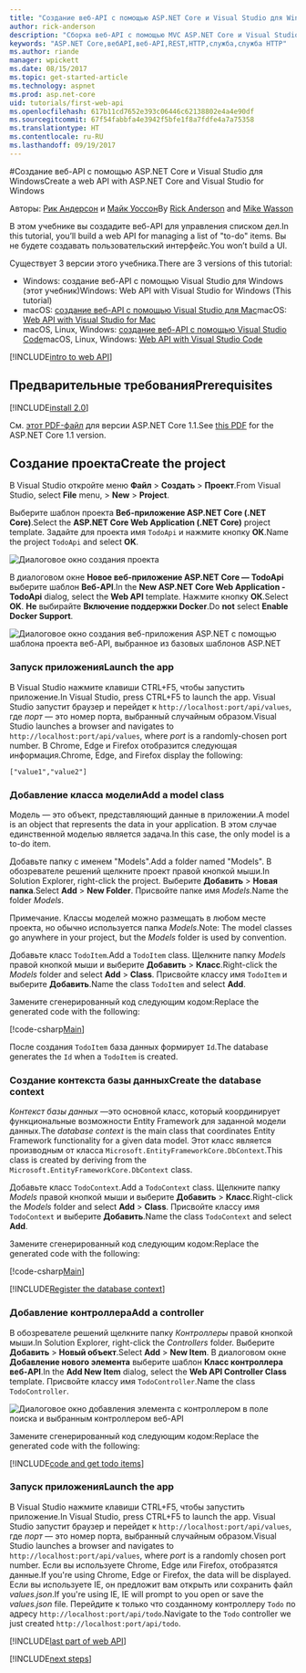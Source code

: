```yaml
---
title: "Создание веб-API с помощью ASP.NET Core и Visual Studio для Windows"
author: rick-anderson
description: "Сборка веб-API с помощью MVC ASP.NET Core и Visual Studio для Windows"
keywords: "ASP.NET Core,вебAPI,веб-API,REST,HTTP,служба,служба HTTP"
ms.author: riande
manager: wpickett
ms.date: 08/15/2017
ms.topic: get-started-article
ms.technology: aspnet
ms.prod: asp.net-core
uid: tutorials/first-web-api
ms.openlocfilehash: 617b11cd7652e393c06446c62138802e4a4e90df
ms.sourcegitcommit: 67f54fabbfa4e3942f5bfe1f8a7fdfe4a7a75358
ms.translationtype: HT
ms.contentlocale: ru-RU
ms.lasthandoff: 09/19/2017
---
```

#<a name="create-a-web-api-with-aspnet-core-and-visual-studio-for-windows"></a><span data-ttu-id="2e794-104">Создание веб-API с помощью ASP.NET Core и Visual Studio для Windows</span><span class="sxs-lookup"><span data-stu-id="2e794-104">Create a web API with ASP.NET Core and Visual Studio for Windows</span></span>

<span data-ttu-id="2e794-105">Авторы: [Рик Андерсон](https://twitter.com/RickAndMSFT) и [Майк Уоссон](https://github.com/mikewasson)</span><span class="sxs-lookup"><span data-stu-id="2e794-105">By [Rick Anderson](https://twitter.com/RickAndMSFT) and [Mike Wasson](https://github.com/mikewasson)</span></span>

<span data-ttu-id="2e794-106">В этом учебнике вы создадите веб-API для управления списком дел.</span><span class="sxs-lookup"><span data-stu-id="2e794-106">In this tutorial, you’ll build a web API for managing a list of "to-do" items.</span></span> <span data-ttu-id="2e794-107">Вы не будете создавать пользовательский интерфейс.</span><span class="sxs-lookup"><span data-stu-id="2e794-107">You won’t build a UI.</span></span>

<span data-ttu-id="2e794-108">Существует 3 версии этого учебника.</span><span class="sxs-lookup"><span data-stu-id="2e794-108">There are 3 versions of this tutorial:</span></span>

* <span data-ttu-id="2e794-109">Windows: создание веб-API с помощью Visual Studio для Windows (этот учебник)</span><span class="sxs-lookup"><span data-stu-id="2e794-109">Windows: Web API with Visual Studio for Windows (This tutorial)</span></span>
* <span data-ttu-id="2e794-110">macOS: [создание веб-API с помощью Visual Studio для Mac](xref:tutorials/first-web-api-mac)</span><span class="sxs-lookup"><span data-stu-id="2e794-110">macOS: [Web API with Visual Studio for Mac](xref:tutorials/first-web-api-mac)</span></span>
* <span data-ttu-id="2e794-111">macOS, Linux, Windows: [создание веб-API с помощью Visual Studio Code](xref:tutorials/web-api-vsc)</span><span class="sxs-lookup"><span data-stu-id="2e794-111">macOS, Linux, Windows: [Web API with Visual Studio Code](xref:tutorials/web-api-vsc)</span></span>

<!-- WARNING: The code AND images in this doc are used by uid: tutorials/web-api-vsc, tutorials/first-web-api-mac and tutorials/first-web-api. If you change any code/images in this tutorial, update uid: tutorials/web-api-vsc -->

[!INCLUDE[intro to web API](../includes/webApi/intro.md)]

## <a name="prerequisites"></a><span data-ttu-id="2e794-112">Предварительные требования</span><span class="sxs-lookup"><span data-stu-id="2e794-112">Prerequisites</span></span>

[!INCLUDE[install 2.0](../includes/install2.0.md)]

<span data-ttu-id="2e794-113">См. [этот PDF-файл](https://github.com/aspnet/Docs/blob/master/aspnetcore/tutorials/first-web-api/_static/_webAPI.pdf) для версии ASP.NET Core 1.1.</span><span class="sxs-lookup"><span data-stu-id="2e794-113">See [this PDF](https://github.com/aspnet/Docs/blob/master/aspnetcore/tutorials/first-web-api/_static/_webAPI.pdf) for the ASP.NET Core 1.1 version.</span></span>

## <a name="create-the-project"></a><span data-ttu-id="2e794-114">Создание проекта</span><span class="sxs-lookup"><span data-stu-id="2e794-114">Create the project</span></span>

<span data-ttu-id="2e794-115">В Visual Studio откройте меню **Файл** > **Создать** > **Проект**.</span><span class="sxs-lookup"><span data-stu-id="2e794-115">From Visual Studio, select **File** menu, > **New** > **Project**.</span></span>

<span data-ttu-id="2e794-116">Выберите шаблон проекта **Веб-приложение ASP.NET Core (.NET Core)**.</span><span class="sxs-lookup"><span data-stu-id="2e794-116">Select the **ASP.NET Core Web Application (.NET Core)** project template.</span></span> <span data-ttu-id="2e794-117">Задайте для проекта имя `TodoApi` и нажмите кнопку **ОК**.</span><span class="sxs-lookup"><span data-stu-id="2e794-117">Name the project `TodoApi` and select **OK**.</span></span>

![Диалоговое окно создания проекта](first-web-api/_static/new-project.png)

<span data-ttu-id="2e794-119">В диалоговом окне **Новое веб-приложение ASP.NET Core — TodoApi** выберите шаблон **Веб-API**.</span><span class="sxs-lookup"><span data-stu-id="2e794-119">In the **New ASP.NET Core Web Application - TodoApi** dialog, select the **Web API** template.</span></span> <span data-ttu-id="2e794-120">Нажмите кнопку **ОК**.</span><span class="sxs-lookup"><span data-stu-id="2e794-120">Select **OK**.</span></span> <span data-ttu-id="2e794-121">**Не** выбирайте **Включение поддержки Docker**.</span><span class="sxs-lookup"><span data-stu-id="2e794-121">Do **not** select **Enable Docker Support**.</span></span>

![Диалоговое окно создания веб-приложения ASP.NET с помощью шаблона проекта веб-API, выбранное из базовых шаблонов ASP.NET](first-web-api/_static/web-api-project.png)

### <a name="launch-the-app"></a><span data-ttu-id="2e794-123">Запуск приложения</span><span class="sxs-lookup"><span data-stu-id="2e794-123">Launch the app</span></span>

<span data-ttu-id="2e794-124">В Visual Studio нажмите клавиши CTRL+F5, чтобы запустить приложение.</span><span class="sxs-lookup"><span data-stu-id="2e794-124">In Visual Studio, press CTRL+F5 to launch the app.</span></span> <span data-ttu-id="2e794-125">Visual Studio запустит браузер и перейдет к `http://localhost:port/api/values`, где *порт* — это номер порта, выбранный случайным образом.</span><span class="sxs-lookup"><span data-stu-id="2e794-125">Visual Studio launches a browser and navigates to `http://localhost:port/api/values`, where *port* is a randomly-chosen port number.</span></span> <span data-ttu-id="2e794-126">В Chrome, Edge и Firefox отобразится следующая информация.</span><span class="sxs-lookup"><span data-stu-id="2e794-126">Chrome, Edge, and Firefox display the following:</span></span>

```
["value1","value2"]
``` 

### <a name="add-a-model-class"></a><span data-ttu-id="2e794-127">Добавление класса модели</span><span class="sxs-lookup"><span data-stu-id="2e794-127">Add a model class</span></span>

<span data-ttu-id="2e794-128">Модель — это объект, представляющий данные в приложении.</span><span class="sxs-lookup"><span data-stu-id="2e794-128">A model is an object that represents the data in your application.</span></span> <span data-ttu-id="2e794-129">В этом случае единственной моделью является задача.</span><span class="sxs-lookup"><span data-stu-id="2e794-129">In this case, the only model is a to-do item.</span></span>

<span data-ttu-id="2e794-130">Добавьте папку с именем "Models".</span><span class="sxs-lookup"><span data-stu-id="2e794-130">Add a folder named "Models".</span></span> <span data-ttu-id="2e794-131">В обозревателе решений щелкните проект правой кнопкой мыши.</span><span class="sxs-lookup"><span data-stu-id="2e794-131">In Solution Explorer, right-click the project.</span></span> <span data-ttu-id="2e794-132">Выберите **Добавить** > **Новая папка**.</span><span class="sxs-lookup"><span data-stu-id="2e794-132">Select **Add** > **New Folder**.</span></span> <span data-ttu-id="2e794-133">Присвойте папке имя *Models*.</span><span class="sxs-lookup"><span data-stu-id="2e794-133">Name the folder *Models*.</span></span>

<span data-ttu-id="2e794-134">Примечание. Классы моделей можно размещать в любом месте проекта, но обычно используется папка *Models*.</span><span class="sxs-lookup"><span data-stu-id="2e794-134">Note: The model classes go anywhere in your project, but the *Models* folder is used by convention.</span></span>

<span data-ttu-id="2e794-135">Добавьте класс `TodoItem`.</span><span class="sxs-lookup"><span data-stu-id="2e794-135">Add a `TodoItem` class.</span></span> <span data-ttu-id="2e794-136">Щелкните папку *Models* правой кнопкой мыши и выберите **Добавить** > **Класс**.</span><span class="sxs-lookup"><span data-stu-id="2e794-136">Right-click the *Models* folder and select **Add** > **Class**.</span></span> <span data-ttu-id="2e794-137">Присвойте классу имя `TodoItem` и выберите **Добавить**.</span><span class="sxs-lookup"><span data-stu-id="2e794-137">Name the class `TodoItem` and select **Add**.</span></span>

<span data-ttu-id="2e794-138">Замените сгенерированный код следующим кодом:</span><span class="sxs-lookup"><span data-stu-id="2e794-138">Replace the generated code with the following:</span></span>

[!code-csharp[Main](first-web-api/sample/TodoApi/Models/TodoItem.cs)]

<span data-ttu-id="2e794-139">После создания `TodoItem` база данных формирует `Id`.</span><span class="sxs-lookup"><span data-stu-id="2e794-139">The database generates the `Id` when a `TodoItem` is created.</span></span>

### <a name="create-the-database-context"></a><span data-ttu-id="2e794-140">Создание контекста базы данных</span><span class="sxs-lookup"><span data-stu-id="2e794-140">Create the database context</span></span>

<span data-ttu-id="2e794-141">*Контекст базы данных* —это основной класс, который координирует функциональные возможности Entity Framework для заданной модели данных.</span><span class="sxs-lookup"><span data-stu-id="2e794-141">The *database context* is the main class that coordinates Entity Framework functionality for a given data model.</span></span> <span data-ttu-id="2e794-142">Этот класс является производным от класса `Microsoft.EntityFrameworkCore.DbContext`.</span><span class="sxs-lookup"><span data-stu-id="2e794-142">This class is created by deriving from the `Microsoft.EntityFrameworkCore.DbContext` class.</span></span>

<span data-ttu-id="2e794-143">Добавьте класс `TodoContext`.</span><span class="sxs-lookup"><span data-stu-id="2e794-143">Add a `TodoContext` class.</span></span> <span data-ttu-id="2e794-144">Щелкните папку *Models* правой кнопкой мыши и выберите **Добавить** > **Класс**.</span><span class="sxs-lookup"><span data-stu-id="2e794-144">Right-click the *Models* folder and select **Add** > **Class**.</span></span> <span data-ttu-id="2e794-145">Присвойте классу имя `TodoContext` и выберите **Добавить**.</span><span class="sxs-lookup"><span data-stu-id="2e794-145">Name the class `TodoContext` and select **Add**.</span></span>

<span data-ttu-id="2e794-146">Замените сгенерированный код следующим кодом:</span><span class="sxs-lookup"><span data-stu-id="2e794-146">Replace the generated code with the following:</span></span>

[!code-csharp[Main](first-web-api/sample/TodoApi/Models/TodoContext.cs)]

[!INCLUDE[Register the database context](../includes/webApi/register_dbContext.md)]

### <a name="add-a-controller"></a><span data-ttu-id="2e794-147">Добавление контроллера</span><span class="sxs-lookup"><span data-stu-id="2e794-147">Add a controller</span></span>

<span data-ttu-id="2e794-148">В обозревателе решений щелкните папку *Контроллеры* правой кнопкой мыши.</span><span class="sxs-lookup"><span data-stu-id="2e794-148">In Solution Explorer, right-click the *Controllers* folder.</span></span> <span data-ttu-id="2e794-149">Выберите **Добавить** > **Новый объект**.</span><span class="sxs-lookup"><span data-stu-id="2e794-149">Select **Add** > **New Item**.</span></span> <span data-ttu-id="2e794-150">В диалоговом окне **Добавление нового элемента** выберите шаблон **Класс контроллера веб-API**.</span><span class="sxs-lookup"><span data-stu-id="2e794-150">In the **Add New Item** dialog, select the **Web  API Controller Class** template.</span></span> <span data-ttu-id="2e794-151">Присвойте классу имя `TodoController`.</span><span class="sxs-lookup"><span data-stu-id="2e794-151">Name the class `TodoController`.</span></span>

![Диалоговое окно добавления элемента с контроллером в поле поиска и выбранным контроллером веб-API](first-web-api/_static/new_controller.png)

<span data-ttu-id="2e794-153">Замените сгенерированный код следующим кодом:</span><span class="sxs-lookup"><span data-stu-id="2e794-153">Replace the generated code with the following:</span></span>

[!INCLUDE[code and get todo items](../includes/webApi/getTodoItems.md)]
  
### <a name="launch-the-app"></a><span data-ttu-id="2e794-154">Запуск приложения</span><span class="sxs-lookup"><span data-stu-id="2e794-154">Launch the app</span></span>

<span data-ttu-id="2e794-155">В Visual Studio нажмите клавиши CTRL+F5, чтобы запустить приложение.</span><span class="sxs-lookup"><span data-stu-id="2e794-155">In Visual Studio, press CTRL+F5 to launch the app.</span></span> <span data-ttu-id="2e794-156">Visual Studio запустит браузер и перейдет к `http://localhost:port/api/values`, где *порт* — это номер порта, выбранный случайным образом.</span><span class="sxs-lookup"><span data-stu-id="2e794-156">Visual Studio launches a browser and navigates to `http://localhost:port/api/values`, where *port* is a randomly chosen port number.</span></span> <span data-ttu-id="2e794-157">Если вы используете Chrome, Edge или Firefox, отобразятся данные.</span><span class="sxs-lookup"><span data-stu-id="2e794-157">If you're using Chrome, Edge or Firefox, the data will be displayed.</span></span> <span data-ttu-id="2e794-158">Если вы используете IE, он предложит вам открыть или сохранить файл *values.json*.</span><span class="sxs-lookup"><span data-stu-id="2e794-158">If you're using IE, IE will prompt to you open or save the *values.json* file.</span></span> <span data-ttu-id="2e794-159">Перейдите к только что созданному контроллеру `Todo` по адресу `http://localhost:port/api/todo`.</span><span class="sxs-lookup"><span data-stu-id="2e794-159">Navigate to the `Todo` controller we just created `http://localhost:port/api/todo`.</span></span>

[!INCLUDE[last part of web API](../includes/webApi/end.md)]

[!INCLUDE[next steps](../includes/webApi/next.md)]

